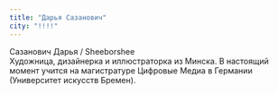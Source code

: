 ```yaml
---
title: "Дарья Сазанович"
city: "!!!!"
---
```


Сазанович Дарья / Sheeborshee  
Художница, дизайнерка и иллюстраторка из Минска. В настоящий момент учится на магистратуре Цифровые Медиа в Германии (Университет искусств Бремен).
